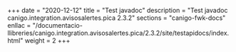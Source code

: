 +++
date        = "2020-12-12"
title       = "Test javadoc"
description = "Test javadoc canigo.integration.avisosalertes.pica 2.3.2"
sections    = "canigo-fwk-docs"
enllac		= "/documentacio-llibreries/canigo.integration.avisosalertes.pica/2.3.2/site/testapidocs/index.html"
weight		= 2
+++

